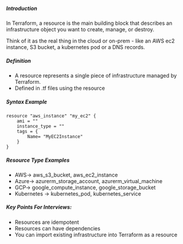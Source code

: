 ##### Introduction
In Terraform, a resource is the main building block that describes an infrastructure object you want to create, manage, or destroy.

Think of it as the real thing in the cloud or on-prem  - like an AWS ec2 instance, S3 bucket, a kubernetes pod or a DNS records.

##### Definition
- A resource represents a single piece of infrastructure managed by Terraform.
- Defined in .tf files using the resource  
##### Syntax Example
```
resource "aws_instance" "my_ec2" {
	ami = ""
	instance_type = ""
	tags = {
		Name= "MyEC2Instance"
	}
}
```

##### Resource Type Examples
- AWS-> aws_s3_bucket, aws_ec2_instance
- Azure-> azurerm_storage_account, azurerm_virtual_machine
- GCP-> google_compute_instance, google_storage_bucket
- Kubernetes -> kubernetes_pod, kubernetes_service
##### Key Points For Interviews:
- Resources are idempotent
- Resources can have dependencies
- You  can import existing infrastructure into Terraform as a resource